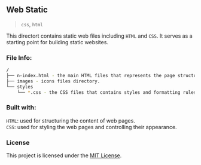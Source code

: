 ## Web Static
> `css`, `html`

This directort contains static web files including `HTML` and `CSS`. It serves as a starting point for building static websites.

### File Info:
```bash
/
├── n-index.html - the main HTML files that represents the page structures of each webpage.
├── images - icons files directory.
└── styles
    └── *.css - the CSS files that contains styles and formatting rules for the web pages.
```

### Built with:
`HTML`: used for structuring the content of web pages.  
`CSS`: used for styling the web pages and controlling their appearance.

### License
This project is licensed under the [MIT License](../LICENSE).
